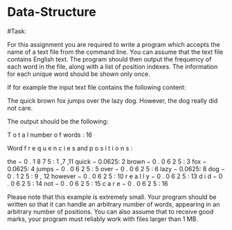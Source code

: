 # Data-Structure
#Task:

For this assignment you are required to write a program which accepts the name of a text file
from the command line. You can assume that the text file contains English text. The program
should then output the frequency of each word in the file, along with a list of position indexes.
The information for each unique word should be shown only once.

If for example the input text file contains the following content:

The quick brown fox jumps over the lazy dog. However, the dog really did not care.

The output should be the following:

T o t a l number o f words : 16

Word f r e q u e n c i e s and p o s i t i o n s :

the − 0 . 1 8 7 5 : 1 ,7 ,11
quick − 0.0625: 2
brown − 0 . 0 6 2 5 : 3
fox − 0.0625: 4
jumps − 0 . 0 6 2 5 : 5
over − 0 . 0 6 2 5 : 6
lazy − 0.0625: 8
dog − 0 . 1 2 5 : 9 , 12
however − 0 . 0 6 2 5 : 10
r e a l l y − 0 . 0 6 2 5 : 13
d i d − 0 . 0 6 2 5 : 14
not − 0 . 0 6 2 5 : 15
c a r e − 0 . 0 6 2 5 : 16


Please note that this example is extremely small. Your program should be written so that it can
handle an arbitrary number of words, appearing in an arbitrary number of positions. You can also
assume that to receive good marks, your program must reliably work with files larger than 1 MB.
